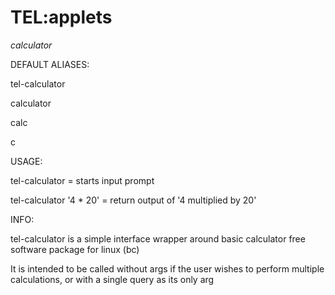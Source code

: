 # TEL:applets

_calculator_

DEFAULT ALIASES:

tel-calculator

calculator

calc

c

USAGE:

tel-calculator			= starts input prompt

tel-calculator '4 * 20' 	= return output of '4 multiplied by 20'

INFO:

tel-calculator is a simple interface wrapper around basic calculator free software package for linux (bc) 

It is intended to be called without args if the user wishes to perform multiple calculations, or with a single query as its only arg


